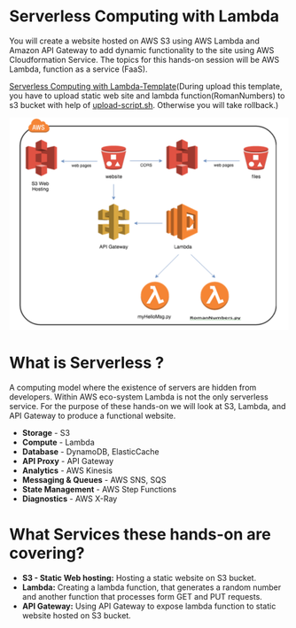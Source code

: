 # Serverless Computing with Lambda

You will create a website hosted on AWS S3 using AWS Lambda and Amazon API Gateway to add dynamic functionality to the site using AWS Cloudformation Service. The topics for this hands-on session will be AWS Lambda, function as a service (FaaS).

[Serverless Computing with Lambda-Template](http://pg11.meetup.s3-website-us-west-2.amazonaws.com/index.html)(During upload this template, you have to upload static web site and lambda function(RomanNumbers) to s3 bucket with help of [upload-script.sh](http://pg11.meetup.s3-website-us-west-2.amazonaws.com/index.html). Otherwise you will take rollback.)

![Steps](pic(245).png)

# What is Serverless ?

A computing model where the existence of servers are hidden from developers. Within AWS eco-system Lambda is not the only serverless service. For the purpose of these hands-on we will look at S3, Lambda, and API Gateway to produce a functional website.

- __Storage__ - S3
- __Compute__ - Lambda
- __Database__ - DynamoDB, ElasticCache
- __API Proxy__ - API Gateway
- __Analytics__ - AWS Kinesis
- __Messaging & Queues__ - AWS SNS, SQS
- __State Management__ - AWS Step Functions
- __Diagnostics__ - AWS X-Ray

# What Services these hands-on are covering?

- __S3 - Static Web hosting:__ Hosting a static website on S3 bucket.
- __Lambda:__ Creating a lambda function, that generates a random number and another function that processes form GET and PUT requests.
- __API Gateway:__ Using API Gateway to expose lambda function to static website hosted on S3 bucket.
